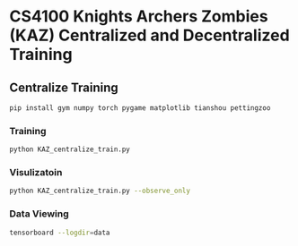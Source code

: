 # CS4100 Knights Archers Zombies (KAZ) Centralized and Decentralized Training

## Centralize Training

```bash
pip install gym numpy torch pygame matplotlib tianshou pettingzoo
```

### Training
```bash
python KAZ_centralize_train.py
```

### Visulizatoin
```bash
python KAZ_centralize_train.py --observe_only
```

### Data Viewing
```bash
tensorboard --logdir=data
```
